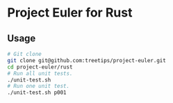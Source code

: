 # Project Euler for Rust

## Usage

```sh
# Git clone
git clone git@github.com:treetips/project-euler.git
cd project-euler/rust
# Run all unit tests.
./unit-test.sh
# Run one unit test.
./unit-test.sh p001
```

